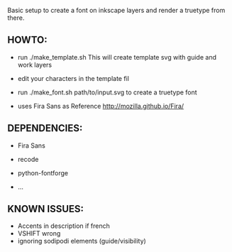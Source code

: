 Basic setup to create a font on inkscape layers
and render a truetype from there.

HOWTO:
------

- run ./make_template.sh
  This will create template svg
  with guide and work layers
- edit your characters in the template fil
- run ./make_font.sh path/to/input.svg
  to create a truetype font


- uses Fira Sans as Reference
  http://mozilla.github.io/Fira/  

DEPENDENCIES:
-------------

- Fira Sans

- recode
- python-fontforge
- ...

KNOWN ISSUES:
-------------

- Accents in description if french
- VSHIFT wrong
- ignoring sodipodi elements (guide/visibility)
